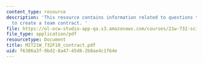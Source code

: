 ```yaml
---
content_type: resource
description: 'This resource contains information related to questions to consider
  to create a team contract. '
file: https://ol-ocw-studio-app-qa.s3.amazonaws.com/courses/21w-732-science-writing-and-new-media-fall-2010/f6306a3f9bd28a4745d82b8ae4c1f64e_MIT21W_732F10_contract.pdf
file_type: application/pdf
resourcetype: Document
title: MIT21W_732F10_contract.pdf
uid: f6306a3f-9bd2-8a47-45d8-2b8ae4c1f64e
---
```

